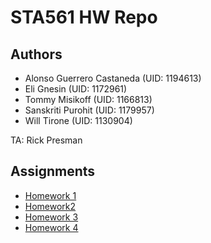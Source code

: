 # STA561 HW Repo

## Authors

- Alonso Guerrero Castaneda (UID: 1194613)  
- Eli Gnesin (UID: 1172961)  
- Tommy Misikoff (UID: 1166813)  
- Sanskriti Purohit (UID: 1179957)  
- Will Tirone (UID: 1130904)  

TA: Rick Presman

## Assignments

- [Homework 1](hw1/)
- [Homework2](hw2/)
- [Homework 3](hw3/)
- [Homework 4](hw4/)
